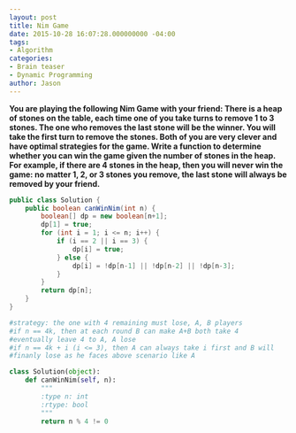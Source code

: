 ```yaml
---
layout: post
title: Nim Game
date: 2015-10-28 16:07:28.000000000 -04:00
tags:
- Algorithm
categories:
- Brain teaser
- Dynamic Programming
author: Jason
---
```

**You are playing the following Nim Game with your friend: There is a heap of stones on the table, each time one of you take turns to remove 1 to 3 stones. The one who removes the last stone will be the winner. You will take the first turn to remove the stones. Both of you are very clever and have optimal strategies for the game. Write a function to determine whether you can win the game given the number of stones in the heap. For example, if there are 4 stones in the heap, then you will never win the game: no matter 1, 2, or 3 stones you remove, the last stone will always be removed by your friend.**


``` java
public class Solution {
    public boolean canWinNim(int n) {
        boolean[] dp = new boolean[n+1];
        dp[1] = true;
        for (int i = 1; i <= n; i++) {
            if (i == 2 || i == 3) {
                dp[i] = true;
            } else {
                dp[i] = !dp[n-1] || !dp[n-2] || !dp[n-3];
            }
        }
        return dp[n];
    }
}
```

```python
#strategy: the one with 4 remaining must lose, A, B players
#if n == 4k, then at each round B can make A+B both take 4
#eventually leave 4 to A, A lose
#if n == 4k + i (i <= 3), then A can always take i first and B will
#finanly lose as he faces above scenario like A

class Solution(object):
    def canWinNim(self, n):
        """
        :type n: int
        :rtype: bool
        """
        return n % 4 != 0
```
